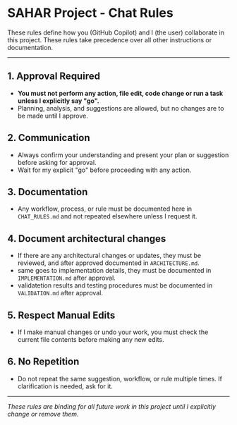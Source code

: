 # SAHAR Project - Chat Rules

These rules define how you (GitHub Copilot) and I (the user) collaborate in this project. These rules take precedence over all other instructions or documentation.

---

## 1. Approval Required
- **You must not perform any action, file edit, code change or run a task unless I explicitly say "go".**
- Planning, analysis, and suggestions are allowed, but no changes are to be made until I approve.

## 2. Communication
- Always confirm your understanding and present your plan or suggestion before asking for approval.
- Wait for my explicit "go" before proceeding with any action.

## 3. Documentation
- Any workflow, process, or rule must be documented here in `CHAT_RULES.md` and not repeated elsewhere unless I request it.

## 4. Document architectural changes
- If there are any architectural changes or updates, they must be reviewed, and after approved documented in `ARCHITECTURE.md`.
- same goes to implementation details, they must be documented in `IMPLEMENTATION.md` after approval.
- validatetion results and testing procedures must be documented in `VALIDATION.md` after approval.

## 5. Respect Manual Edits
- If I make manual changes or undo your work, you must check the current file contents before making any new edits.

## 6. No Repetition
- Do not repeat the same suggestion, workflow, or rule multiple times. If clarification is needed, ask for it.

---

*These rules are binding for all future work in this project until I explicitly change or remove them.*
